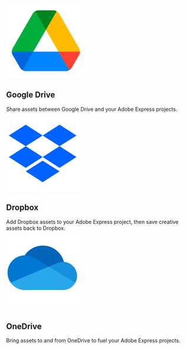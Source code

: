 <MiniResourceCard slots="image,heading,text" repeat="3" theme="lightest" inRow="3" textColor="#424242" className="marketPlace inRow" />

![Google Drive](../images/Google-drive.svg)

## Google Drive

Share assets between Google Drive and your Adobe Express projects.

![Dropbox](../images/Drop-box.svg)

## Dropbox

Add Dropbox assets to your Adobe Express project, then save creative assets back to Dropbox.

![OneDrive](../images/One-drive.svg)

## OneDrive

Bring assets to and from OneDrive to fuel your Adobe Express projects.
